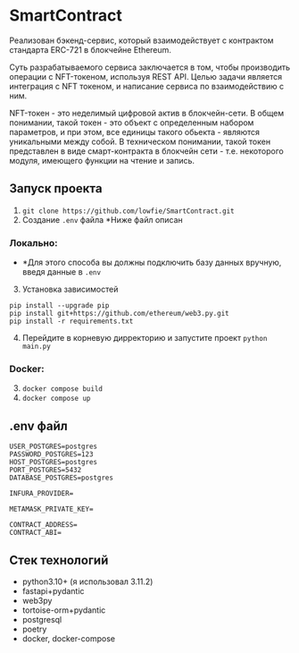 # SmartContract
Реализован бэкенд-сервис, который взаимодействует с контрактом стандарта ERC-721 в блокчейне Ethereum.

Суть разрабатываемого сервиса заключается в том, чтобы производить операции с NFT-токеном, используя REST API.
Целью задачи является интеграция с NFT токеном, и написание сервиса по взаимодействию с ним.

NFT-токен - это неделимый цифровой актив в блокчейн-сети. В общем понимании, такой токен - это объект с определенным набором параметров, и при этом, все единицы такого обьекта - являются уникальными между собой.
В техническом понимании, такой токен представлен в виде смарт-контракта в блокчейн сети - т.е. некоторого модуля, имеющего функции на чтение и запись.

## Запуск проекта 
1. `git clone https://github.com/lowfie/SmartContract.git`
2. Создание `.env` файла *Ниже файл описан

### Локально:
- *Для этого способа вы должны подключить базу данных вручную, введя данные в `.env`

3. Установка зависимостей
```
pip install --upgrade pip
pip install git+https://github.com/ethereum/web3.py.git
pip install -r requirements.txt
```
4. Перейдите в корневую дирректорию и запустите проект `python main.py`

### Docker:
3. `docker compose build` 
4. `docker compose up`


## .env файл
```
USER_POSTGRES=postgres
PASSWORD_POSTGRES=123
HOST_POSTGRES=postgres
PORT_POSTGRES=5432
DATABASE_POSTGRES=postgres

INFURA_PROVIDER=

METAMASK_PRIVATE_KEY=

CONTRACT_ADDRESS=
CONTRACT_ABI=
```

## Стек технологий 
- python3.10+ (я использовал 3.11.2)
- fastapi+pydantic
- web3py
- tortoise-orm+pydantic
- postgresql
- poetry
- docker, docker-compose
